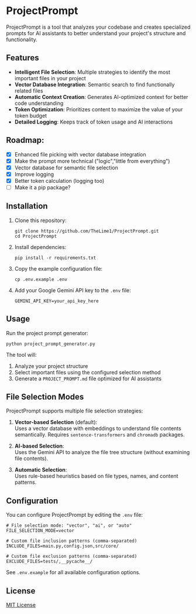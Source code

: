 # ProjectPrompt

ProjectPrompt is a tool that analyzes your codebase and creates specialized prompts for AI assistants to better understand your project's structure and functionality.

## Features

- **Intelligent File Selection**: Multiple strategies to identify the most important files in your project
- **Vector Database Integration**: Semantic search to find functionally related files
- **Automatic Context Creation**: Generates AI-optimized context for better code understanding
- **Token Optimization**: Prioritizes content to maximize the value of your token budget
- **Detailed Logging**: Keeps track of token usage and AI interactions

## Roadmap:

- [x] Enhanced file picking with vector database integration
- [x] Make the prompt more technical ("logic","little from everything")
- [x] Vector database for semantic file selection
- [x] Improve logging
- [x] Better token calculation (logging too)
- [ ] Make it a pip package?

## Installation

1. Clone this repository:
   ```
   git clone https://github.com/TheLime1/ProjectPrompt.git
   cd ProjectPrompt
   ```

2. Install dependencies:
   ```
   pip install -r requirements.txt
   ```

3. Copy the example configuration file:
   ```
   cp .env.example .env
   ```

4. Add your Google Gemini API key to the `.env` file:
   ```
   GEMINI_API_KEY=your_api_key_here
   ```

## Usage

Run the project prompt generator:

```
python project_prompt_generator.py
```

The tool will:
1. Analyze your project structure
2. Select important files using the configured selection method
3. Generate a `PROJECT_PROMPT.md` file optimized for AI assistants

## File Selection Modes

ProjectPrompt supports multiple file selection strategies:

1. **Vector-based Selection** (default):  
   Uses a vector database with embeddings to understand file contents semantically.
   Requires `sentence-transformers` and `chromadb` packages.

2. **AI-based Selection**:  
   Uses the Gemini API to analyze the file tree structure (without examining file contents).

3. **Automatic Selection**:  
   Uses rule-based heuristics based on file types, names, and content patterns.

## Configuration

You can configure ProjectPrompt by editing the `.env` file:

```properties
# File selection mode: "vector", "ai", or "auto"
FILE_SELECTION_MODE=vector

# Custom file inclusion patterns (comma-separated)
INCLUDE_FILES=main.py,config.json,src/core/

# Custom file exclusion patterns (comma-separated)
EXCLUDE_FILES=tests/,__pycache__/
```

See `.env.example` for all available configuration options.

## License

[MIT License](LICENSE)
